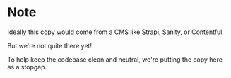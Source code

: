 # Note

Ideally this copy would come from a CMS like Strapi, Sanity, or Contentful.

But we're not quite there yet!

To help keep the codebase clean and neutral, we're putting the copy here as a stopgap.
